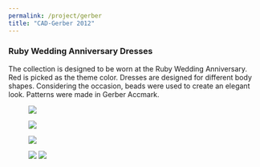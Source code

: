 ```yaml
---
permalink: /project/gerber
title: "CAD-Gerber 2012"
---
```

### Ruby Wedding Anniversary Dresses  
The collection is designed to be worn at the Ruby Wedding Anniversary. Red is picked as the theme color. Dresses are designed for different body shapes. Considering the occasion, beads were used to create an elegant look. Patterns were made in Gerber Accmark.
<figure>
  <a href="https://sxia2.github.io/projects_data/cad-gerber/01.jpg"><img src="https://sxia2.github.io/projects_data/cad-gerber/01.jpg"></a>
</figure>
<figure>
  <a href="https://sxia2.github.io/projects_data/cad-gerber/02.png"><img src="https://sxia2.github.io/projects_data/cad-gerber/02.png"></a>
</figure>
<figure>
  <a href="https://sxia2.github.io/projects_data/cad-gerber/05.jpg"><img src="https://sxia2.github.io/projects_data/cad-gerber/05.jpg"></a>
</figure>
<figure>
  <a href="https://sxia2.github.io/projects_data/cad-gerber/04.jpg"><img src="https://sxia2.github.io/projects_data/cad-gerber/04.jpg"></a>
  <a href="https://sxia2.github.io/projects_data/cad-gerber/03.jpg"><img src="https://sxia2.github.io/projects_data/cad-gerber/03.jpg"></a>
</figure>